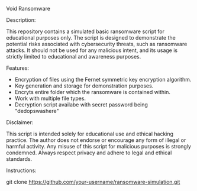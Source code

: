 Void Ransomware 

Description:

This repository contains a simulated basic ransomware script for educational purposes only. The script is designed to demonstrate the potential risks associated with cybersecurity threats, such as ransomware attacks. It should not be used for any malicious intent, and its usage is strictly limited to educational and awareness purposes.

Features:

* Encryption of files using the Fernet symmetric key encryption algorithm.
* Key generation and storage for demonstration purposes.
* Encryts entire folder which the ransomware is contained within.
* Work with multiple file types.
* Decryption script availabe with secret password being "dedopswashere"


Disclaimer:

This script is intended solely for educational use and ethical hacking practice. The author does not endorse or encourage any form of illegal or harmful activity. Any misuse of this script for malicious purposes is strongly condemned. Always respect privacy and adhere to legal and ethical standards.

Instructions:

git clone https://github.com/your-username/ransomware-simulation.git
